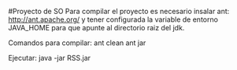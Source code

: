 #Proyecto de SO
Para compilar el proyecto es necesario insalar ant: http://ant.apache.org/ y tener configurada la variable de entorno JAVA_HOME para que apunte al directorio raiz del jdk.

Comandos para compilar:
ant clean
ant jar

Ejecutar:
java -jar RSS.jar